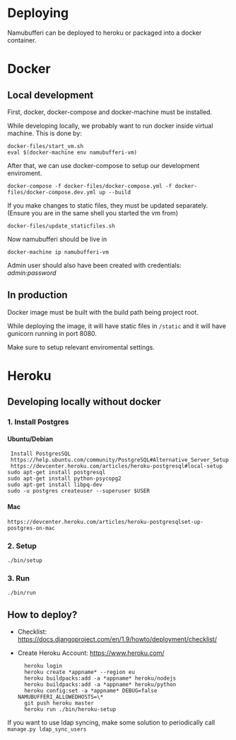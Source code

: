 # Deploying
Namubufferi can be deployed to heroku or packaged into a
docker container.

# Docker
## Local development
First, docker, docker-compose and docker-machine must be
installed.

While developing locally, we probably want to run docker
inside virtual machine. This is done by:

    docker-files/start_vm.sh
    eval $(docker-machine env namubufferi-vm)

After that, we can use docker-compose to setup our
development enviroment.

    docker-compose -f docker-files/docker-compose.yml -f docker-files/docker-compose.dev.yml up --build

If you make changes to static files, they must be updated
separately. (Ensure you are in the same shell you started
the vm from)

    docker-files/update_staticfiles.sh

Now namubufferi should be live in

    docker-machine ip namubufferi-vm

Admin user should also have been created with credentials:
_admin:password_

## In production
Docker image must be built with the build path being project
root.

While deploying the image, it will have static files in
`/static` and it will have gunicorn running in port 8080.

Make sure to setup relevant enviromental settings.

# Heroku
## Developing locally without docker
### 1. Install Postgres
#### Ubuntu/Debian
     Install PostgresSQL
     https://help.ubuntu.com/community/PostgreSQL#Alternative_Server_Setup
     https://devcenter.heroku.com/articles/heroku-postgresql#local-setup
    sudo apt-get install postgresql
    sudo apt-get install python-psycopg2
    sudo apt-get install libpq-dev
    sudo -u postgres createuser --superuser $USER
#### Mac
    https://devcenter.heroku.com/articles/heroku-postgresqlset-up-postgres-on-mac
### 2. Setup
    ./bin/setup
### 3. Run
    ./bin/run

## How to deploy?
* Checklist: https://docs.djangoproject.com/en/1.9/howto/deployment/checklist/
* Create Heroku Account: https://www.heroku.com/

        heroku login
        heroku create *appname* --region eu
        heroku buildpacks:add -a *appname* heroku/nodejs
        heroku buildpacks:add -a *appname* heroku/python
        heroku config:set -a *appname* DEBUG=false NAMUBUFFERI_ALLOWEDHOSTS=\*
        git push heroku master
        heroku run ./bin/heroku-setup

If you want to use ldap syncing, make some solution to
periodically call `manage.py ldap_sync_users`
